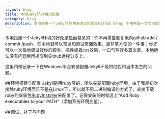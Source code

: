 ```yaml
---
layout: blog
title: 本地Jekyll环境的搭建
category: blog
description: 本地搭建一个Jekyll环境来测试和预览Github Blog，不用再去一次次地提交到远程github代码仓库上去。
---
```

本地搭建一个Jekyll环境的好处是显而易见的：你不再需要重复地向github add / commit /push，在本地就可以预览和测试页面效果，是非常方便的一件事；你还可以一次性地调试好你的脚本、插件或者css效果，一口气写好多篇文章，本地确认没有问题后再提交到Github远程分支上。

这里稍微记录一下在Windows平台安装配置Jekyll环境的过程和当中发生的问题。

##环境搭建与配置
Jekyll是用ruby写的，所以先要配置ruby环境，由于我是初次接触ruby环境而且不是在Linux下，所以就不用二进制编译的方式了，直接下载ruby的安装包<a href="rubyinstaller.org" target="_blank">RubyInstaller</a>来配置了。记得安装的时候选上“Add Ruby executables to your PATH”（添加系统环境变量）。

##调试、补丁与问题